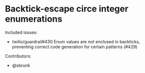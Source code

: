 Backtick-escape circe integer enumerations
====

Included issues:
- twilio/guardrail#430 Enum values are not enclosed in backticks, preventing correct code generation for certain patterns (#429)

Contributors:
- @sbrunk

